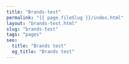 ```yaml
---
title: "Brands-test"
permalink: "{{ page.fileSlug }}/index.html"
layout: "brands-test.html"
slug: "brands-test"
tags: "pages"
seo:
  title: "Brands test"
  og_title: "Brands test"
---
```



